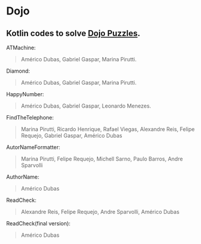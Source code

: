 # Dojo

## Kotlin codes to solve [Dojo Puzzles](http://dojopuzzles.com/).

ATMachine:
> Américo Dubas, Gabriel Gaspar, Marina Pirutti.

Diamond:
> Américo Dubas, Gabriel Gaspar, Marina Pirutti.

HappyNumber:
> Américo Dubas, Gabriel Gaspar, Leonardo Menezes.

FindTheTelephone:
> Marina Pirutti, Ricardo Henrique, Rafael Viegas, Alexandre Reis, Felipe Requejo, Gabriel Gaspar, Américo Dubas

AutorNameFormatter:
> Marina Pirutti, Felipe Requejo, Michell Sarno, Paulo Barros, Andre Sparvolli

AuthorName:
> Américo Dubas

ReadCheck:
> Alexandre Reis, Felipe Requejo, Andre Sparvolli, Américo Dubas

ReadCheck(final version):
>Américo Dubas
